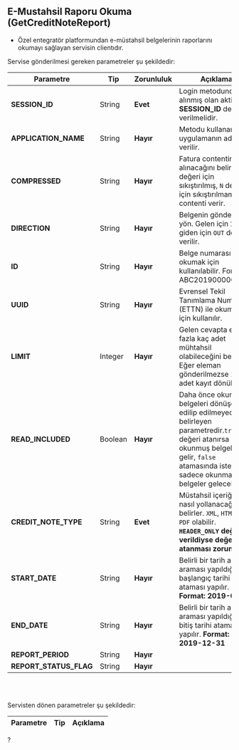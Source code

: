## E-Mustahsil Raporu Okuma (GetCreditNoteReport)
* Özel entegratör platformundan e-müstahsil belgelerinin raporlarını okumayı sağlayan servisin clientıdır.

Servise gönderilmesi gereken parametreler şu şekildedir:

Parametre | Tip         | Zorunluluk  | Açıklama
--------- | ----------- | ----------- | -----------
**SESSION_ID** | String | **Evet** | Login metodundan alınmış olan aktif **SESSION_ID** değeri verilmelidir.
**APPLICATION_NAME** | String | **Hayır** | Metodu kullanan uygulamanın adı verilir.
**COMPRESSED** | String | **Hayır** | Fatura contentini nasıl alınacağını belirler. `Y` değeri için sıkıştırılmış, `N` değeri için sıkıştırılmamış contenti verir.
**DIRECTION** | String | **Hayır** | Belgenin gönderildiği yön. Gelen için `IN`, giden için `OUT` değeri verilir.
**ID** | String | **Hayır** | Belge numarası ile okumak için kullanılabilir. Format: ABC2019000000001
**UUID** | String | **Hayır** | Evrensel Tekil Tanımlama Numarası (ETTN) ile okumak için kullanılır.
**LIMIT** | Integer | **Hayır** | Gelen cevapta en fazla kaç adet mühtahsil olabileceğini belirtir. Eğer eleman gönderilmezse 10 adet kayıt dönülür.
**READ_INCLUDED** | Boolean | **Hayır** | Daha önce okunmuş belgeleri dönüşe dahil edilip edilmeyeceğini belirleyen parametredir.`true` değeri atanırsa okunmuş belgelerde gelir, `false` atamasında iste sadece okunmamış belgeler gelecektir.
**CREDIT_NOTE_TYPE** | String | **Evet** | Müstahsil içeriğinin nasıl yollanacağını belirler. `XML`, `HTML` ve `PDF` olabilir. **`HEADER_ONLY` değeri `N` verildiyse değer atanması zorunludur.**
**START_DATE** | String | **Hayır** | Belirli bir tarih aralığı araması yapıldığında başlangıç tarihi ataması yapılır. **Format: 2019-01-01**
**END_DATE** | String | **Hayır** | Belirli bir tarih aralığı araması yapıldığında bitiş tarihi ataması yapılır. **Format: 2019-12-31**
**REPORT_PERIOD** | String | **Hayır** | 
**REPORT_STATUS_FLAG** | String | **Hayır** | 
<br><br>

Servisten dönen parametreler şu şekildedir:

Parametre | Tip        | Açıklama
--------- | ----------- | -----------
?

